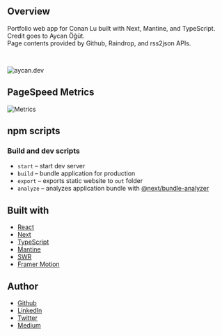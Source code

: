 ## Overview

Portfolio web app for Conan Lu built with Next, Mantine, and TypeScript.
Credit goes to Aycan Öğüt.  
Page contents provided by Github, Raindrop, and rss2json APIs.

<br />

![aycan.dev](https://user-images.githubusercontent.com/74212439/199970839-6f0ab4f3-c63a-4052-a05c-e8503d7943de.png)


## PageSpeed Metrics

![Metrics](https://metrics.lecoq.io/metrics?template=classic&base.header=0&base.activity=0&base.community=0&base.repositories=0&base.metadata=0&pagespeed=1&base=header%2C%20activity%2C%20community%2C%20repositories%2C%20metadata&base.indepth=false&base.hireable=false&base.skip=false&pagespeed=false&pagespeed.url=https%3A%2F%2Faycan.dev&pagespeed.detailed=true&pagespeed.screenshot=false&pagespeed.pwa=false&config.timezone=Europe%2FIstanbul)


## npm scripts

### Build and dev scripts

- `start` – start dev server
- `build` – bundle application for production
- `export` – exports static website to `out` folder
- `analyze` – analyzes application bundle with [@next/bundle-analyzer](https://www.npmjs.com/package/@next/bundle-analyzer)

<!--
### Testing scripts

- `typecheck` – checks TypeScript types
- `lint` – runs ESLint
- `prettier:check` – checks files with Prettier
- `jest` – runs jest tests
- `jest:watch` – starts jest watch
- `test` – runs `jest`, `prettier:check`, `lint` and `typecheck` scripts

### Other scripts

- `storybook` – starts storybook dev server
- `storybook:build` – build production storybook bundle to `storybook-static`
- `prettier:write` – formats all files with Prettier
-->

## Built with

- [React](https://reactjs.org/)
- [Next](https://nextjs.org/)
- [TypeScript](https://www.typescriptlang.org/)
- [Mantine](https://mantine.dev/)
- [SWR](https://swr.vercel.app/)
- [Framer Motion](https://www.framer.com/motion/)

## Author

- [Github](https://github.com/aycanogut)
- [LinkedIn](https://www.linkedin.com/in/aycanogut/)
- [Twitter](https://www.twitter.com/bleedeleventh)
- [Medium](https://medium.com/@aycanogut)
